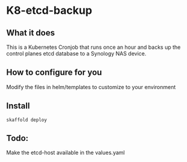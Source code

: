 # K8-etcd-backup

## What it does
This is a Kubernetes Cronjob that runs once an hour and backs up the control planes etcd database to a Synology NAS device.

## How to configure for you
Modify the files in helm/templates to customize to your environment

## Install
`skaffold deploy`

## Todo:
Make the etcd-host available in the values.yaml
